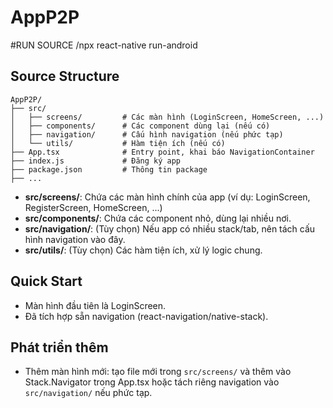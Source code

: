 # AppP2P
#RUN SOURCE /npx react-native run-android
## Source Structure

```
AppP2P/
├── src/
│   ├── screens/         # Các màn hình (LoginScreen, HomeScreen, ...)
│   ├── components/      # Các component dùng lại (nếu có)
│   ├── navigation/      # Cấu hình navigation (nếu phức tạp)
│   └── utils/           # Hàm tiện ích (nếu có)
├── App.tsx              # Entry point, khai báo NavigationContainer
├── index.js             # Đăng ký app
├── package.json         # Thông tin package
├── ...
```

- **src/screens/**: Chứa các màn hình chính của app (ví dụ: LoginScreen, RegisterScreen, HomeScreen, ...)
- **src/components/**: Chứa các component nhỏ, dùng lại nhiều nơi.
- **src/navigation/**: (Tùy chọn) Nếu app có nhiều stack/tab, nên tách cấu hình navigation vào đây.
- **src/utils/**: (Tùy chọn) Các hàm tiện ích, xử lý logic chung.

## Quick Start
- Màn hình đầu tiên là LoginScreen.
- Đã tích hợp sẵn navigation (react-navigation/native-stack).

## Phát triển thêm
- Thêm màn hình mới: tạo file mới trong `src/screens/` và thêm vào Stack.Navigator trong App.tsx hoặc tách riêng navigation vào `src/navigation/` nếu phức tạp.
